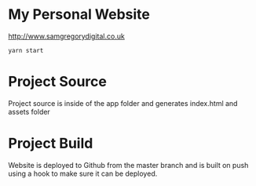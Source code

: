 # My Personal Website

http://www.samgregorydigital.co.uk

`yarn start`

# Project Source
Project source is inside of the app folder and generates 
index.html and assets folder

# Project Build
Website is deployed to Github from the master branch and is built
on push using a hook to make sure it can be deployed.
